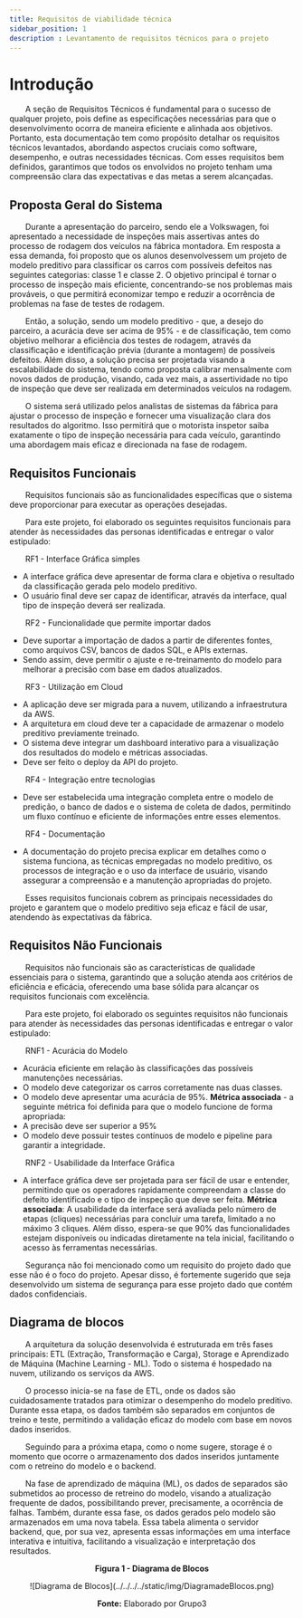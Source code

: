 ```yaml
---
title: Requisitos de viabilidade técnica
sidebar_position: 1
description : Levantamento de requisitos técnicos para o projeto
---
```


# Introdução

&emsp;&emsp;A seção de Requisitos Técnicos é fundamental para o sucesso de qualquer projeto, pois define as especificações necessárias para que o desenvolvimento ocorra de maneira eficiente e alinhada aos objetivos. Portanto, esta documentação tem como propósito detalhar os requisitos técnicos levantados, abordando aspectos cruciais como software, desempenho, e outras necessidades técnicas. Com esses requisitos bem definidos, garantimos que todos os envolvidos no projeto tenham uma compreensão clara das expectativas e das metas a serem alcançadas.

## Proposta Geral do Sistema 

&emsp;&emsp;Durante a apresentação do parceiro, sendo ele a Volkswagen, foi apresentado a necessidade de inspeções mais assertivas antes do processo de rodagem dos veículos na fábrica montadora. Em resposta a essa demanda, foi proposto que os alunos desenvolvessem um projeto de modelo preditivo para classificar os carros com possíveis defeitos nas seguintes categorias: classe 1 e classe 2. O objetivo principal é tornar o processo de inspeção mais eficiente, concentrando-se nos problemas mais prováveis, o que permitirá economizar tempo e reduzir a ocorrência de problemas na fase de testes de rodagem.

&emsp;&emsp;Então, a solução, sendo um modelo preditivo - que, a desejo do parceiro, a acurácia deve ser acima de 95% - e de classificação, tem como objetivo melhorar a eficiência dos testes de rodagem, através da classificação e identificação prévia (durante a montagem) de possíveis defeitos. Além disso, a solução precisa ser projetada visando a escalabilidade do sistema, tendo como proposta calibrar mensalmente com novos dados de produção, visando, cada vez mais, a assertividade no tipo de inspeção que deve ser realizada em determinados veículos na rodagem.

&emsp;&emsp;O sistema será utilizado pelos analistas de sistemas da fábrica para ajustar o processo de inspeção e fornecer uma visualização clara dos resultados do algoritmo. Isso permitirá que o motorista inspetor saiba exatamente o tipo de inspeção necessária para cada veículo, garantindo uma abordagem mais eficaz e direcionada na fase de rodagem.

## Requisitos Funcionais

&emsp;&emsp;Requisitos funcionais são as funcionalidades específicas que o sistema deve proporcionar para executar as operações desejadas.

&emsp;&emsp;Para este projeto, foi elaborado os seguintes requisitos funcionais para atender às necessidades das personas identificadas e entregar o valor estipulado:

&emsp;&emsp;RF1 - Interface Gráfica simples
- A interface gráfica deve apresentar de forma clara e objetiva o resultado da classificação gerada pelo modelo preditivo.
- O usuário final deve ser capaz de identificar, através da interface, qual tipo de inspeção deverá ser realizada.

&emsp;&emsp;RF2 - Funcionalidade que permite importar dados
- Deve suportar a importação de dados a partir de diferentes fontes, como arquivos CSV, bancos de dados SQL, e APIs externas.
- Sendo assim, deve permitir o ajuste e re-treinamento do modelo para melhorar a precisão com base em dados atualizados.

&emsp;&emsp;RF3 - Utilização em Cloud
- A aplicação deve ser migrada para a nuvem, utilizando a infraestrutura da AWS.
- A arquitetura em cloud deve ter a capacidade de armazenar o modelo preditivo previamente treinado. 
- O sistema deve integrar um dashboard interativo para a visualização dos resultados do modelo e métricas associadas. 
- Deve ser feito o deploy da API do projeto.

&emsp;&emsp;RF4 - Integração entre tecnologias
- Deve ser estabelecida uma integração completa entre o modelo de predição, o banco de dados e o sistema de coleta de dados, permitindo um fluxo contínuo e eficiente de informações entre esses elementos.

&emsp;&emsp;RF4 - Documentação
- A documentação do projeto precisa explicar em detalhes como o sistema funciona, as técnicas empregadas no modelo preditivo, os processos de integração e o uso da interface de usuário, visando assegurar a compreensão e a manutenção apropriadas do projeto.

&emsp;&emsp;Esses requisitos funcionais cobrem as principais necessidades do projeto e garantem que o modelo preditivo seja eficaz e fácil de usar, atendendo às expectativas da fábrica.

## Requisitos Não Funcionais

&emsp;&emsp;Requisitos não funcionais são as características de qualidade essenciais para o sistema, garantindo que a solução atenda aos critérios de eficiência e eficácia, oferecendo uma base sólida para alcançar os requisitos funcionais com excelência.

&emsp;&emsp;Para este projeto, foi elaborado os seguintes requisitos não funcionais para atender às necessidades das personas identificadas e entregar o valor estipulado:

&emsp;&emsp;RNF1 - Acurácia do Modelo
- Acurácia eficiente em relação às classificações das possíveis manutenções necessárias.
- O modelo deve categorizar os carros corretamente nas duas classes.
- O modelo deve apresentar uma acurácia de 95%.
**Métrica associada** - a seguinte métrica foi definida para que o modelo funcione de forma apropriada:
- A precisão deve ser superior a 95% 
- O modelo deve possuir testes contínuos de modelo e pipeline para garantir a integridade.

&emsp;&emsp;RNF2 - Usabilidade da Interface Gráfica
- A interface gráfica deve ser projetada para ser fácil de usar e entender, permitindo que os operadores rapidamente compreendam a classe do defeito identificado e o tipo de inspeção que deve ser feita.
**Métrica associada**: A usabilidade da interface será avaliada pelo número de etapas (cliques) necessárias para concluir uma tarefa, limitado a no máximo 3 cliques. Além disso, espera-se que 90% das funcionalidades estejam disponíveis ou indicadas diretamente na tela inicial, facilitando o acesso às ferramentas necessárias.

&emsp;&emsp;Segurança não foi mencionado como um requisito do projeto dado que esse não é o foco do projeto. Apesar disso, é fortemente sugerido que seja desenvolvido um sistema de segurança para esse projeto dado que contém dados confidenciais.

## Diagrama de blocos

&emsp;&emsp;A arquitetura da solução desenvolvida é estruturada em três fases principais: ETL (Extração, Transformação e Carga), Storage e Aprendizado de Máquina (Machine Learning - ML). Todo o sistema é hospedado na nuvem, utilizando os serviços da AWS.

&emsp;&emsp;O processo inicia-se na fase de ETL, onde os dados são cuidadosamente tratados para otimizar o desempenho do modelo preditivo. Durante essa etapa, os dados também são separados em conjuntos de treino e teste, permitindo a validação eficaz do modelo com base em novos dados inseridos.

&emsp;&emsp;Seguindo para a próxima etapa, como o nome sugere, storage é o momento que ocorre o armazenamento dos dados inseridos juntamente com o retreino do modelo e o backend.

&emsp;&emsp;Na fase de aprendizado de máquina (ML), os dados de separados são submetidos ao processo de retreino do modelo, visando a atualização frequente de dados, possibilitando prever, precisamente, a ocorrência de falhas. Também, durante essa fase, os dados gerados pelo modelo são armazenados em uma nova tabela. Essa tabela alimenta o servidor backend, que, por sua vez, apresenta essas informações em uma interface interativa e intuitiva, facilitando a visualização e interpretação dos resultados.

<p align="center"><b> Figura 1 - Diagrama de Blocos</b></p>
<div align="center">
  ![Diagrama de Blocos](../../../../static/img/DiagramadeBlocos.png)
  <p><b>Fonte:</b> Elaborado por Grupo3</p>
</div>


